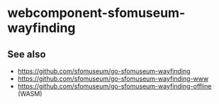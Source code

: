# webcomponent-sfomuseum-wayfinding

## See also

* https://github.com/sfomuseum/go-sfomuseum-wayfinding
* https://github.com/sfomuseum/go-sfomuseum-wayfinding-www
* https://github.com/sfomuseum/go-sfomuseum-wayfinding-offline (WASM)